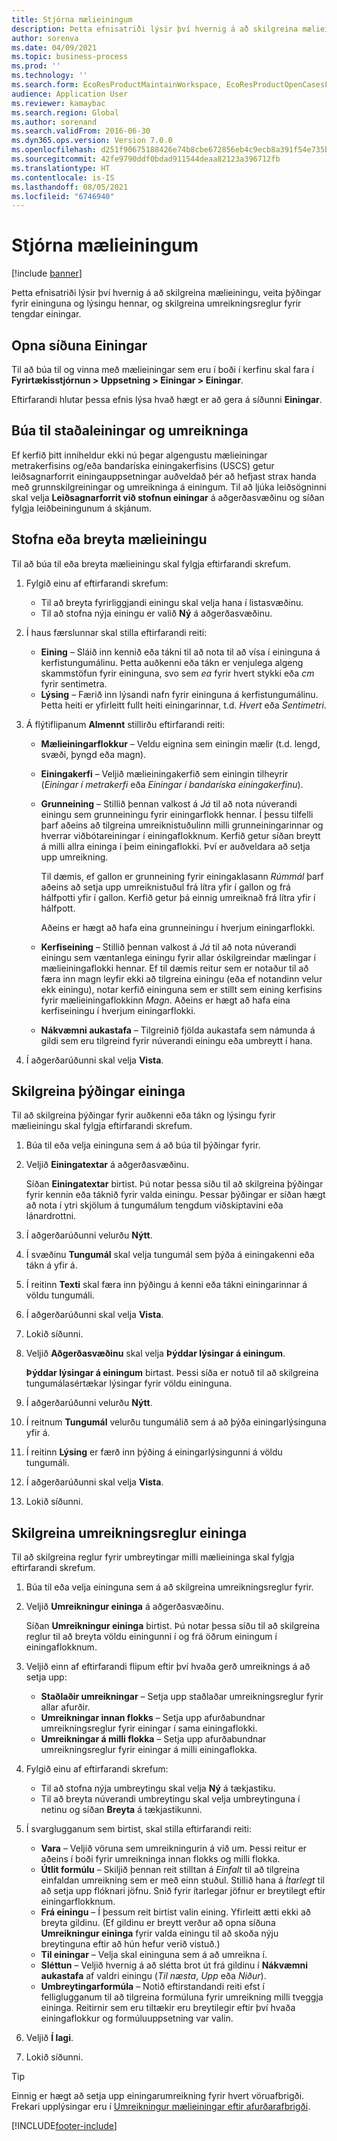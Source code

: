 ```yaml
---
title: Stjórna mælieiningum
description: Þetta efnisatriði lýsir því hvernig á að skilgreina mælieiningu, veita þýðingar fyrir eininguna og lýsingu hennar, og skilgreina umreikningsreglur fyrir tengdar einingar.
author: sorenva
ms.date: 04/09/2021
ms.topic: business-process
ms.prod: ''
ms.technology: ''
ms.search.form: EcoResProductMaintainWorkspace, EcoResProductOpenCasesFormPart, UnitOfMeasure, UnitOfMeasureReportingTranslation, UnitOfMeasureTranslation, UnitOfMeasureConversion, UnitOfMeasureConversionEditOrCreate, UnitOfMeasureLookup, UnitOfMeasureCalculator, UnitOfMeasureWizard, UnitOfMeasureLookupTest
audience: Application User
ms.reviewer: kamaybac
ms.search.region: Global
ms.author: sorenand
ms.search.validFrom: 2016-06-30
ms.dyn365.ops.version: Version 7.0.0
ms.openlocfilehash: d251f90675188426e74b8cbe672856eb4c9ecb8a391f54e735ba19b91b7e3f4a
ms.sourcegitcommit: 42fe9790ddf0bdad911544deaa82123a396712fb
ms.translationtype: HT
ms.contentlocale: is-IS
ms.lasthandoff: 08/05/2021
ms.locfileid: "6746940"
---
```

# <a name="manage-units-of-measure"></a>Stjórna mælieiningum

[!include [banner](../../includes/banner.md)]

Þetta efnisatriði lýsir því hvernig á að skilgreina mælieiningu, veita þýðingar fyrir eininguna og lýsingu hennar, og skilgreina umreikningsreglur fyrir tengdar einingar.

## <a name="open-the-units-page"></a>Opna síðuna Einingar

Til að búa til og vinna með mælieiningar sem eru í boði í kerfinu skal fara í **Fyrirtækisstjórnun \> Uppsetning \> Einingar \> Einingar**.

Eftirfarandi hlutar þessa efnis lýsa hvað hægt er að gera á síðunni **Einingar**.

## <a name="create-standard-units-and-conversions"></a>Búa til staðaleiningar og umreikninga

Ef kerfið þitt inniheldur ekki nú þegar algengustu mælieiningar metrakerfisins og/eða bandaríska einingakerfisins (USCS) getur leiðsagnarforrit einingauppsetningar auðveldað þér að hefjast strax handa með grunnskilgreiningar og umreikninga á einingum. Til að ljúka leiðsögninni skal velja **Leiðsagnarforrit við stofnun einingar** á aðgerðasvæðinu og síðan fylgja leiðbeiningunum á skjánum.

## <a name="create-or-edit-a-unit-of-measure"></a>Stofna eða breyta mælieiningu

Til að búa til eða breyta mælieiningu skal fylgja eftirfarandi skrefum.

1. Fylgið einu af eftirfarandi skrefum:

    - Til að breyta fyrirliggjandi einingu skal velja hana í listasvæðinu.
    - Til að stofna nýja einingu er valið **Ný** á aðgerðasvæðinu.

1. Í haus færslunnar skal stilla eftirfarandi reiti:

    - **Eining** – Sláið inn kennið eða tákni til að nota til að vísa í eininguna á kerfistungumálinu. Þetta auðkenni eða tákn er venjulega algeng skammstöfun fyrir eininguna, svo sem *ea* fyrir hvert stykki eða *cm* fyrir sentimetra.
    - **Lýsing** – Færið inn lýsandi nafn fyrir eininguna á kerfistungumálinu. Þetta heiti er yfirleitt fullt heiti einingarinnar, t.d. *Hvert* eða *Sentimetri*.

1. Á flýtiflipanum **Almennt** stillirðu eftirfarandi reiti:<!-- KFM: confirm this:    - **Fixed unit assignment** and **Fixed unit** – These fields have an effect only if you're using the Microsoft Retail Essentials product. If the current unit can be mapped to one of the fixed units that are used by Retail Essentials, set the **Fixed unit assignment** option to *Yes*. Then select the fixed unit in the **Fixed unit** field. -->

    - **Mælieiningarflokkur** – Veldu eignina sem einingin mælir (t.d. lengd, svæði, þyngd eða magn).
    - **Einingakerfi** – Veljið mælieiningakerfið sem einingin tilheyrir (*Einingar í metrakerfi* eða *Einingar í bandaríska einingakerfinu*).
    - **Grunneining** – Stillið þennan valkost á *Já* til að nota núverandi einingu sem grunneiningu fyrir einingarflokk hennar. Í þessu tilfelli þarf aðeins að tilgreina umreiknistuðulinn milli grunneiningarinnar og hverrar viðbótareiningar í einingaflokknum. Kerfið getur síðan breytt á milli allra eininga í þeim einingaflokki. Því er auðveldara að setja upp umreikning.

        Til dæmis, ef gallon er grunneining fyrir einingaklasann *Rúmmál* þarf aðeins að setja upp umreiknistuðul frá lítra yfir í gallon og frá hálfpotti yfir í gallon. Kerfið getur þá einnig umreiknað frá lítra yfir í hálfpott.

        Aðeins er hægt að hafa eina grunneiningu í hverjum einingarflokki.

    - **Kerfiseining** – Stillið þennan valkost á *Já* til að nota núverandi einingu sem væntanlega einingu fyrir allar óskilgreindar mælingar í mælieiningaflokki hennar. Ef til dæmis reitur sem er notaður til að færa inn magn leyfir ekki að tilgreina einingu (eða ef notandinn velur ekk einingu), notar kerfið eininguna sem er stillt sem eining kerfisins fyrir mælieiningaflokkinn *Magn*. Aðeins er hægt að hafa eina kerfiseiningu í hverjum einingarflokki.
    - **Nákvæmni aukastafa** – Tilgreinið fjölda aukastafa sem námunda á gildi sem eru tilgreind fyrir núverandi einingu eða umbreytt í hana.

1. Í aðgerðarúðunni skal velja **Vista**.

## <a name="define-unit-translations"></a>Skilgreina þýðingar eininga

Til að skilgreina þýðingar fyrir auðkenni eða tákn og lýsingu fyrir mælieiningu skal fylgja eftirfarandi skrefum.

1. Búa til eða velja eininguna sem á að búa til þýðingar fyrir.
1. Veljið **Einingatextar** á aðgerðasvæðinu.

    Síðan **Einingatextar** birtist. Þú notar þessa síðu til að skilgreina þýðingar fyrir kennin eða táknið fyrir valda einingu. Þessar þýðingar er síðan hægt að nota í ytri skjölum á tungumálum tengdum viðskiptavini eða lánardrottni.

1. Í aðgerðarúðunni velurðu **Nýtt**.
1. Í svæðinu **Tungumál** skal velja tungumál sem þýða á einingakenni eða tákn á yfir á.
1. Í reitinn **Texti** skal færa inn þýðingu á kenni eða tákni einingarinnar á völdu tungumáli.
1. Í aðgerðarúðunni skal velja **Vista**.
1. Lokið síðunni.
1. Veljið **Aðgerðasvæðinu** skal velja **Þýddar lýsingar á einingum**.

    **Þýddar lýsingar á einingum** birtast. Þessi síða er notuð til að skilgreina tungumálasértækar lýsingar fyrir völdu eininguna.

1. Í aðgerðarúðunni velurðu **Nýtt**.
1. Í reitnum **Tungumál** velurðu tungumálið sem á að þýða einingarlýsinguna yfir á.
1. Í reitinn **Lýsing** er færð inn þýðing á einingarlýsingunni á völdu tungumáli.
1. Í aðgerðarúðunni skal velja **Vista**.
1. Lokið síðunni.

## <a name="define-unit-conversion-rules"></a>Skilgreina umreikningsreglur eininga

Til að skilgreina reglur fyrir umbreytingar milli mælieininga skal fylgja eftirfarandi skrefum.

1. Búa til eða velja eininguna sem á að skilgreina umreikningsreglur fyrir.
1. Veljið **Umreikningur eininga** á aðgerðasvæðinu.

    Síðan **Umreikningur eininga** birtist. Þú notar þessa síðu til að skilgreina reglur til að breyta völdu einingunni í og frá öðrum einingum í einingaflokknum.

1. Veljið einn af eftirfarandi flipum eftir því hvaða gerð umreiknings á að setja upp:

    - **Staðlaðir umreikningar** – Setja upp staðlaðar umreikningsreglur fyrir allar afurðir.
    - **Umreikningar innan flokks** – Setja upp afurðabundnar umreikningsreglur fyrir einingar í sama einingaflokki.
    - **Umreikningar á milli flokka** – Setja upp afurðabundnar umreikningsreglur fyrir einingar á milli einingaflokka.

1. Fylgið einu af eftirfarandi skrefum:

    - Til að stofna nýja umbreytingu skal velja **Ný** á tækjastiku.
    - Til að breyta núverandi umbreytingu skal velja umbreytinguna í netinu og síðan **Breyta** á tækjastikunni.

1. Í svarglugganum sem birtist, skal stilla eftirfarandi reiti:

    - **Vara** – Veljið vöruna sem umreikningurin á við um. Þessi reitur er aðeins í boði fyrir umreikninga innan flokks og milli flokka.
    - **Útlit formúlu** – Skiljið þennan reit stilltan á *Einfalt* til að tilgreina einfaldan umreikning sem er með einn stuðul. Stillið hana á *Ítarlegt* til að setja upp flóknari jöfnu. Snið fyrir ítarlegar jöfnur er breytilegt eftir einingarflokknum.
    - **Frá einingu** – Í þessum reit birtist valin eining. Yfirleitt ætti ekki að breyta gildinu. (Ef gildinu er breytt verður að opna síðuna **Umreikningur eininga** fyrir valda einingu til að skoða nýju breytinguna eftir að hún hefur verið vistuð.)
    - **Til einingar** – Velja skal eininguna sem á að umreikna í.
    - **Sléttun** – Veljið hvernig á að slétta brot út frá gildinu í **Nákvæmni aukastafa** af valdri einingu (*Til næsta*, *Upp* eða *Niður*).
    - **Umbreytingarformúla** – Notið eftirstandandi reiti efst í felliglugganum til að tilgreina formúluna fyrir umreikning milli tveggja eininga. Reitirnir sem eru tiltækir eru breytilegir eftir því hvaða einingaflokkur og formúluuppsetning var valin.

1. Veljið **Í lagi**.
1. Lokið síðunni.

> [!TIP]
> Einnig er hægt að setja upp einingarumreikning fyrir hvert vöruafbrigði. Frekari upplýsingar eru í [Umreikningur mælieiningar eftir afurðarafbrigði](../uom-conversion-per-product-variant.md).

[!INCLUDE[footer-include](../../../includes/footer-banner.md)]
